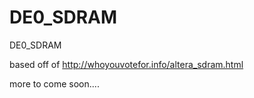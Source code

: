 DE0_SDRAM
=========

DE0_SDRAM

based off of http://whoyouvotefor.info/altera_sdram.html

more to come soon....
